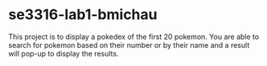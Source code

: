 # se3316-lab1-bmichau
This project is to display a pokedex of the first 20 pokemon.
You are able to search for pokemon based on their number or by their name and a result will pop-up to display the results.
